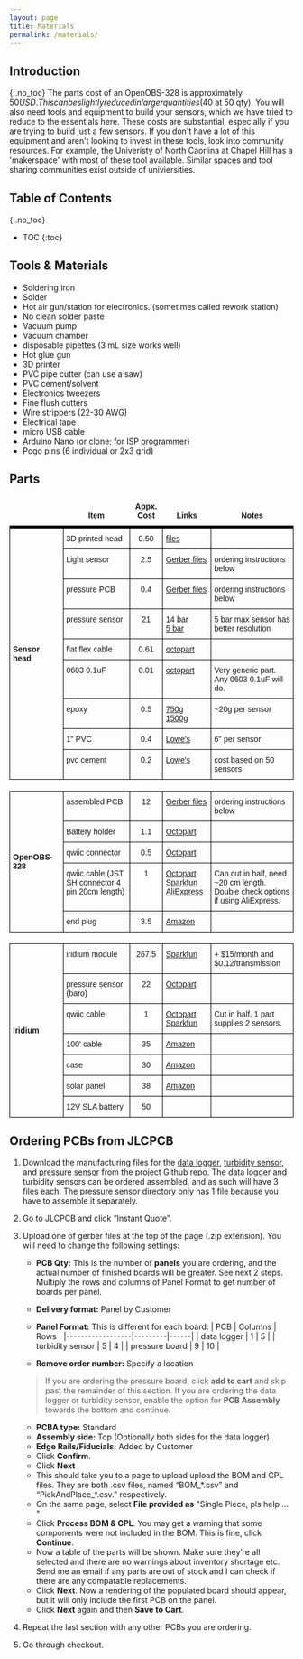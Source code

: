 ```yaml
---
layout: page
title: Materials
permalink: /materials/
---
```

## Introduction
{:.no_toc}
The parts cost of an OpenOBS-328 is approximately $50 USD. This can be slightly reduced in larger quantities ($40 at 50 qty). You will also need tools and equipment to build your sensors, which we have tried to reduce to the essentials here. These costs are substantial, especially if you are trying to build just a few sensors. If you don't have a lot of this equipment and aren't looking to invest in these tools, look into community resources. For example, the Univeristy of North Caorlina at Chapel Hill has a 'makerspace' with most of these tool available. Similar spaces and tool sharing communities exist outside of univiersities. 

## Table of Contents 
{:.no_toc}
* TOC
{:toc}


## Tools & Materials
* Soldering iron
* Solder
* Hot air gun/station for electronics. (sometimes called rework station)
* No clean solder paste
* Vacuum pump
* Vacuum chamber
* disposable pipettes (3 mL size works well)
* Hot glue gun
* 3D printer
* PVC pipe cutter (can use a saw)
* PVC cement/solvent
* Electronics tweezers
* Fine flush cutters
* Wire strippers (22-30 AWG)
* Electrical tape
* micro USB cable
* Arduino Nano (or clone; [for ISP programmer](./3_build.markdown#isp-programmer))
* Pogo pins (6 individual or 2x3 grid)

## Parts

<style type="text/css">
.tg  {border-collapse:collapse;border-spacing:0;}
.tg td{border-color:black;border-style:solid;border-width:1px;font-family:Arial, sans-serif;font-size:14px;
  overflow:hidden;padding:10px 5px;word-break:normal;}
.tg th{border-color:black;border-style:solid;border-width:1px;font-family:Arial, sans-serif;font-size:14px;
  font-weight:normal;overflow:hidden;padding:10px 5px;word-break:normal;}
.tg .tg-wp8o{border-color:#000000; text-align:center;vertical-align:top}
.tg .tg-73oq{border-color:#000000;text-align:left;vertical-align:top}
.tg .tg-jdb5{border-color:#000000;font-weight:bold;text-align:center;vertical-align:bottom; border-width: 0px 0px 5px 0px}
.tg .tg-1tol{border-color:#000000;font-weight:bold;text-align:left;vertical-align:middle}
.tg .tg-4e6d{border-color:#000000;color:#00E;text-align:left;text-decoration:underline;vertical-align:top}
.tg .tg-noSides{border-left:0px; border-right:0px}
</style>
<table class="tg">
<colgroup>
<col style="width: 15%">
<col style="width: 20%">
<col style="width: 10%">
<col style="width: 10%">
<col style="width: 20%">
</colgroup>
<thead>
  <tr>
    <th class="tg-jdb5"></th>
    <th class="tg-jdb5">Item</th>
    <th class="tg-jdb5">Appx. Cost</th>
    <th class="tg-jdb5">Links</th>
    <th class="tg-jdb5">Notes</th>
  </tr>
</thead>
<tbody>
  <tr>
    <td class="tg-1tol" rowspan="9">Sensor head</td>
    <td class="tg-73oq">3D printed head</td>
    <td class="tg-wp8o">0.50</td>
    <td class="tg-73oq"><a href="https://github.com/tedlanghorst/OpenOBS-328/tree/main/hardware/3D_print/custom_pcbs" target="_blank" rel="noopener noreferrer">files</a></td>
    <td class="tg-73oq"></td>
  </tr>
  <tr>
    <td class="tg-73oq">Light sensor</td>
    <td class="tg-wp8o">2.5</td>
    <td class="tg-73oq"><a href="https://github.com/tedlanghorst/OpenOBS-328/tree/main/hardware/PCBA/turbidity" target="_blank" rel="noopener noreferrer">Gerber files</a></td>
    <td class="tg-73oq">ordering instructions below</td>
  </tr>
  <tr>
    <td class="tg-73oq">pressure PCB</td>
    <td class="tg-wp8o">0.4</td>
    <td class="tg-73oq"><a href="https://github.com/tedlanghorst/OpenOBS-328/tree/main/hardware/PCBA/pressure" target="_blank" rel="noopener noreferrer">Gerber files</a></td>
    <td class="tg-73oq">ordering instructions below</td>
  </tr>
  <tr>
    <td class="tg-73oq">pressure sensor</td>
    <td class="tg-wp8o">21</td>
    <td class="tg-73oq"><a href="https://octopart.com/ms580314ba01-00-te+connectivity-59208930?r=sp" target="_blank" rel="noopener noreferrer">14 bar</a><br><a href="https://octopart.com/ms580305ba01-00-te+connectivity-59208929?r=sp" target="_blank" rel="noopener noreferrer">5 bar</a></td>
    <td class="tg-73oq">5 bar max sensor has better resolution</td>
  </tr>
  <tr>
    <td class="tg-73oq">flat flex cable</td>
    <td class="tg-wp8o">0.61</td>
    <td class="tg-73oq"><a href="https://octopart.com/search?q=5-1474644-0&currency=USD&specs=0" target="_blank" rel="noopener noreferrer">octopart</a></td>
    <td class="tg-73oq"></td>
  </tr>
  <tr>
    <td class="tg-73oq">0603 0.1uF</td>
    <td class="tg-wp8o">0.01</td>
    <td class="tg-73oq"><a href="https://octopart.com/cl10b104kb8nnwc-samsung-23795471?r=sp" target="_blank" rel="noopener noreferrer">octopart</a></td>
    <td class="tg-73oq">Very generic part. Any 0603 0.1uF will do.</td>
  </tr>
  <tr>
    <td class="tg-73oq">epoxy</td>
    <td class="tg-wp8o">0.5</td>
    <td class="tg-73oq"><a href="https://www.amazon.com/dp/B07RM5Z991" target="_blank" rel="noopener noreferrer">750g</a><br><a href="https://www.amazon.com/dp/B079Y9QFQS/" target="_blank" rel="noopener noreferrer">1500g</a></td>
    <td class="tg-73oq">~20g per sensor</td>
  </tr>
  <tr>
    <td class="tg-73oq">1" PVC</td>
    <td class="tg-wp8o">0.4</td>
    <td class="tg-73oq"><a href="https://www.lowes.com/pd/1-in-dia-x-10-ft-L-450-PSI-PVC-Pipe/3133091" target="_blank" rel="noopener noreferrer">Lowe's</a></td>
    <td class="tg-73oq">6" per sensor</td>
  </tr>
  <tr>
    <td class="tg-73oq">pvc cement</td>
    <td class="tg-wp8o">0.2</td>
    <td class="tg-73oq"><a href="https://www.lowes.com/pd/Oatey-8-fl-oz-PVC-Cement/4750803" target="_blank" rel="noopener noreferrer">Lowe's</a></td>
    <td class="tg-73oq">cost based on 50 sensors</td>
  </tr>
  <tr>
    <td class="tg-noSides"></td>
    <td class="tg-noSides"></td>
    <td class="tg-noSides"></td>
    <td class="tg-noSides"></td>
    <td class="tg-noSides"></td>
  </tr>
  <tr>
    <td class="tg-1tol" rowspan="5">OpenOBS-328</td>
    <td class="tg-73oq">assembled PCB</td>
    <td class="tg-wp8o">12</td>
    <td class="tg-73oq"><a href="https://github.com/tedlanghorst/OpenOBS-328/tree/main/hardware/PCBA/logger" target="_blank" rel="noopener noreferrer">Gerber files</a></td>
    <td class="tg-73oq">ordering instructions below</td>
  </tr>
  <tr>
    <td class="tg-73oq">Battery holder</td>
    <td class="tg-wp8o">1.1</td>
    <td class="tg-73oq"><a href="https://octopart.com/2460-keystone-17876?r=sp" target="_blank" rel="noopener noreferrer">Octopart</a></td>
    <td class="tg-73oq"></td>
  </tr>
  <tr>
    <td class="tg-73oq">qwiic connector</td>
    <td class="tg-wp8o">0.5</td>
    <td class="tg-73oq"><a href="https://octopart.com/sm04b-srss-tb%28lf%29%28sn%29-jst-289307?r=sp" target="_blank" rel="noopener noreferrer">Octopart</a></td>
    <td class="tg-73oq"></td>
  </tr>
  <tr>
    <td class="tg-73oq">qwiic cable (JST SH connector 4 pin 20cm length)</td>
    <td class="tg-wp8o">1</td>
    <td class="tg-73oq"><a href="https://octopart.com/prt-17257-sparkfun-115856491?r=sp" target="_blank" rel="noopener noreferrer">Octopart</a><br>
    <a href="https://www.sparkfun.com/products/14429" target="_blank" rel="noopener noreferrer">Sparkfun</a><br>
    <a href="https://www.aliexpress.us/item/3256803220110303.html" target="_blank" rel="noopener noreferrer">AliExpress</a>
    </td>
    <td class="tg-73oq">Can cut in half, need ~20 cm length. Double check options if using AliExpress. </td>
  </tr>
  <tr>
    <td class="tg-73oq">end plug</td>
    <td class="tg-wp8o">3.5</td>
    <td class="tg-73oq"><a href="https://www.amazon.com/dp/B09P12JQRD" target="_blank" rel="noopener noreferrer">Amazon</a></td>
    <td class="tg-73oq"></td>
  </tr>
  <tr>
    <td class="tg-noSides"></td>
    <td class="tg-noSides"></td>
    <td class="tg-noSides"></td>
    <td class="tg-noSides"></td>
    <td class="tg-noSides"></td>
  </tr>
  <tr>
    <td class="tg-1tol" rowspan="7">Iridium</td>
    <td class="tg-73oq">iridium module</td>
    <td class="tg-wp8o">267.5</td>
    <td class="tg-73oq"><a href="https://www.sparkfun.com/products/14498" target="_blank" rel="noopener noreferrer">Sparkfun</a></td>
    <td class="tg-73oq">+ $15/month and $0.12/transmission</td>
  </tr>
  <tr>
    <td class="tg-73oq">pressure sensor (baro)</td>
    <td class="tg-wp8o">22</td>
    <td class="tg-73oq"><a href="https://octopart.com/ms580302ba01-00-te+connectivity-59208928?r=sp" target="_blank" rel="noopener noreferrer">Octopart</a></td>
    <td class="tg-73oq"></td>
  </tr>
  <tr>
    <td class="tg-73oq">qwiic cable</td>
    <td class="tg-wp8o">1</td>
    <td class="tg-4e6d"><a href="https://octopart.com/prt-17257-sparkfun-115856491?r=sp" target="_blank" rel="noopener noreferrer">Octopart</a><br><a href="https://www.sparkfun.com/products/14429" target="_blank" rel="noopener noreferrer">Sparkfun</a></td>
    <td class="tg-73oq">Cut in half, 1 part supplies 2 sensors.</td>
  </tr>
  <tr>
    <td class="tg-73oq">100' cable</td>
    <td class="tg-wp8o">35</td>
    <td class="tg-4e6d"><a href="https://www.amazon.com/Monoprice-Access-Gauge-Conductor-Speaker/dp/B003KPYRJM/ref=d_pd_di_sccai_cn_sccl_2_2/147-5558742-6438149?pd_rd_w=XtCA6&content-id=amzn1.sym.e13de93e-5518-4644-8e6b-4ee5f2e0b062&pf_rd_p=e13de93e-5518-4644-8e6b-4ee5f2e0b062&pf_rd_r=2148BS7ECTT29JE6CXV4&pd_rd_wg=w4b3d&pd_rd_r=52dbf083-5f28-4a72-8769-5486458894c5&pd_rd_i=B003KPYRJM&psc=1" target="_blank" rel="noopener noreferrer">Amazon</a></td>
    <td class="tg-73oq"></td>
  </tr>
  <tr>
    <td class="tg-73oq">case</td>
    <td class="tg-wp8o">30</td>
    <td class="tg-4e6d"><a href="https://www.amazon.com/Olympia-Waterproof-Customizable-Equiment-Camera/dp/B08CXZNSK2/ref=sr_1_15?crid=JHF3WLPXNAAT&keywords=waterproof%2Bcase&qid=1683414354&sprefix=waterproof%2Bcase%2Caps%2C98&sr=8-15&th=1" target="_blank" rel="noopener noreferrer">Amazon</a></td>
    <td class="tg-73oq"></td>
  </tr>
  <tr>
    <td class="tg-73oq">solar panel</td>
    <td class="tg-wp8o">38</td>
    <td class="tg-4e6d"><a href="https://www.amazon.com/SOLPERK-Maintainer-Waterproof-Controller-Adjustable/dp/B091KGZGM3/ref=sr_1_3?crid=2H0AH8F0C328Y&keywords=12v%2Bsolar%2Bpanel&qid=1683414390&sprefix=12v%2Bsolar%2Bpanel%2Caps%2C103&sr=8-3&th=1" target="_blank" rel="noopener noreferrer">Amazon</a></td>
    <td class="tg-73oq"></td>
  </tr>
  <tr>
    <td class="tg-73oq">12V SLA battery</td>
    <td class="tg-wp8o">50</td>
    <td class="tg-4e6d"></td>
    <td class="tg-73oq"></td>
  </tr>
</tbody>
</table>

## Ordering PCBs from JLCPCB
1. Download the manufacturing files for the [data logger](https://github.com/tedlanghorst/OpenOBS-328/tree/main/hardware/PCBA/logger), [turbidity sensor](https://github.com/tedlanghorst/OpenOBS-328/tree/main/hardware/PCBA/turbidity), and [pressure sensor](https://github.com/tedlanghorst/OpenOBS-328/tree/main/hardware/PCBA/pressure) from the project Github repo. The data logger and turbidity sensors can be ordered assembled, and as such will have 3 files each. The pressure sensor directory only has 1 file because you have to assemble it separately.

1. Go to JLCPCB and click “Instant Quote”.

1. Upload one of gerber files at the top of the page (.zip extension). You will need to change the following settings:
    - **PCB Qty:** This is the number of **panels** you are ordering, and the actual number of finished boards will be greater. See next 2 steps. Multiply the rows and columns of Panel Format to get number of boards per panel.
    - **Delivery format:** Panel by Customer
    - **Panel Format:** This is different for each board:
        |        PCB       | Columns | Rows |
        |------------------|---------|------|
        | data logger      | 1       | 5    |
        | turbidity sensor | 5       | 4    |
        | pressure board   | 9       | 10   |
        
    - **Remove order number:** Specify a location
    > If you are ordering the pressure board, click **add to cart** and skip past the remainder of this section. If you are ordering the data logger or turbidity sensor, enable the option for **PCB Assembly** towards the bottom and continue. 
    - **PCBA type:** Standard
    - **Assembly side:** Top (Optionally both sides for the data logger)
    - **Edge Rails/Fiducials:** Added by Customer
    - Click **Confirm**. 
    - Click **Next**
    - This should take you to a page to upload upload the BOM and CPL files. They are both .csv files, named “BOM_\*.csv” and “PickAndPlace_\*.csv.” respectively. 
    - On the same page, select **File provided as** "Single Piece, pls help … "
    - Click **Process BOM & CPL**. You may get a warning that some components were not included in the BOM. This is fine, click **Continue**.
    - Now a table of the parts will be shown. Make sure they’re all selected and there are no warnings about inventory shortage etc. Send me an email if any parts are out of stock and I can check if there are any compatable replacements. 
    - Click **Next**. Now a rendering of the populated board should appear, but it will only include the first PCB on the panel. 
    - Click **Next** again and then **Save to Cart**.
1. Repeat the last section with any other PCBs you are ordering.
1. Go through checkout.
